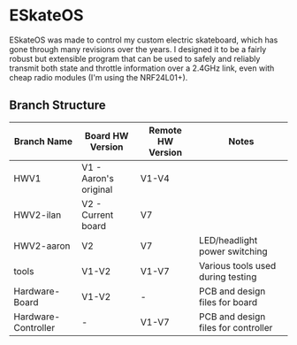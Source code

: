 # ESkateOS
ESkateOS was made to control my custom electric skateboard, which has gone through many revisions over the years. I designed it to be a fairly robust but extensible program that can be used to safely and reliably transmit both state and throttle information over a 2.4GHz link, even with cheap radio modules (I'm using the NRF24L01+).


## Branch Structure

| Branch Name         | Board HW Version      | Remote HW Version | Notes                               |
|---------------------|-----------------------|-------------------|-------------------------------------|
| HWV1                | V1 - Aaron's original | V1-V4             |                                     |
| HWV2-ilan           | V2 - Current board    | V7                |                                     |
| HWV2-aaron          | V2                    | V7                | LED/headlight power switching       |
| tools               | V1-V2                 | V1-V7             | Various tools used during testing   |
| Hardware-Board      | V1-V2                 | -                 | PCB and design files for board      |
| Hardware-Controller | -                     | V1-V7             | PCB and design files for controller |